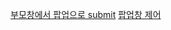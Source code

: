 [부모창에서 팝업으로 submit](https://hclee2575.tistory.com/91)
[팝업창 제어](https://dev-handbook.tistory.com/44)
